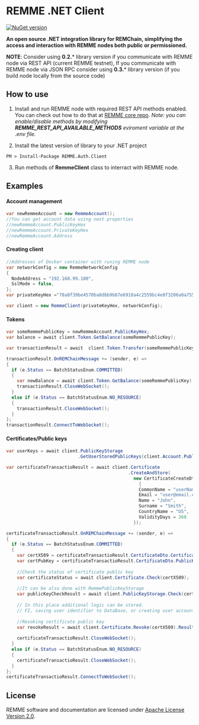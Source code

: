 
REMME .NET Client
==========
[![NuGet version](https://badge.fury.io/nu/REMME.Auth.Client.svg)](https://badge.fury.io/nu/REMME.Auth.Client)

**An open source .NET integration library for REMChain, simplifying the access and interaction with REMME nodes both public or permissioned.**

**NOTE**: Consider using **0.2.*** library version if you communicate with REMME node via REST API (current REMME testnet), 
If you communicate with REMME node via JSON RPC consider using **0.3.*** library version (if you build node locally from the source code)

How to use
----------
1. Install and run REMME node with required REST API methods  enabled. 
You can check out how to do that at [REMME core repo](https://github.com/Remmeauth/remme-core/). 
*Note: you can enable/disable methods by modifying **REMME_REST_API_AVAILABLE_METHODS** eviroment variable at the .env file.*

2. Install the latest version of library to your .NET project
```
PM > Install-Package REMME.Auth.Client
```

3. Run methods of **RemmeClient** class to interract with REMME node. 

Examples
------------
#### Account management
```csharp
var newRemmeAccount = new RemmeAccount();
//You can get account data using next properties
//newRemmeAccount.PublicKeyHex
//newRemmeAccount.PrivateKeyHex
//newRemmeAccount.Address
```
#### Creating client
```csharp
//Addresses of Docker container with runing REMME node
var networkConfig = new RemmeNetworkConfig
{
  NodeAddress = "192.168.99.100",
  SslMode = false,
};
var privateKeyHex ="78a8f39be4570ba8dbb9b87e6918a4c2559bc4e8f3206a0a755c6f2b659a7850";

var client = new RemmeClient(privateKeyHex, networkConfig);
```

#### Tokens
```csharp    
var someRemmePublicKey = newRemmeAccount.PublicKeyHex;
var balance = await client.Token.GetBalance(someRemmePublicKey);

var transactionResult = await  client.Token.Transfer(someRemmePublicKey, 100);

transactionResult.OnREMChainMessage += (sender, e) =>
{
  if (e.Status == BatchStatusEnum.COMMITTED)
  {
    var newBalance = await client.Token.GetBalance(someRemmePublicKey);
    transactionResult.CloseWebSocket();
  }
  else if (e.Status == BatchStatusEnum.NO_RESOURCE)
  {
    transactionResult.CloseWebSocket();
  }
};
transactionResult.ConnectToWebSocket();
```
#### Certificates/Public keys
```csharp
var userKeys = await client.PublicKeyStorage
                           .GetUserStoredPublicKeys(client.Account.PublicKeyHex);

var certificateTransactioResult = await client.Certificate
                                              .CreateAndStore(
                                                new CertificateCreateDto
	                                              {
                                                  CommonName = "userName1",
                                                  Email = "user@email.com",
                                                  Name = "John",
                                                  Surname = "Smith",
                                                  CountryName = "US",
                                                  ValidityDays = 360
                                                });

certificateTransactioResult.OnREMChainMessage += (sender, e) =>
{
  if (e.Status == BatchStatusEnum.COMMITTED)
  {
    var certX509 = certificateTransactioResult.CertificateDto.Certificate;
    var certPubKey = certificateTransactioResult.CertificateDto.PublicKeyPem;
		
    //Check the status of certificate public key
    var certificateStatus = await client.Certificate.Check(certX509);
		
    //It can be also done with RemmePublicKeyStorage
    var publicKeyCheckResult = await client.PublicKeyStorage.Check(certPubKey);
		
    // In this place additional logic can be stored. 
    // FI, saving user identifier to DataBase, or creating user account
		
    //Revoking certificate public key
    var revokeResult = await client.Certificate.Revoke(certX509).Result;
		
    certificateTransactioResult.CloseWebSocket();
  }	
  else if (e.Status == BatchStatusEnum.NO_RESOURCE)
  {
    certificateTransactioResult.CloseWebSocket();
  }
};
certificateTransactioResult.ConnectToWebSocket();
```
License
-------

REMME software and documentation are licensed under [Apache License Version 2.0](https://github.com/Remmeauth/remme-client-dotnet/blob/master/LICENCE).

